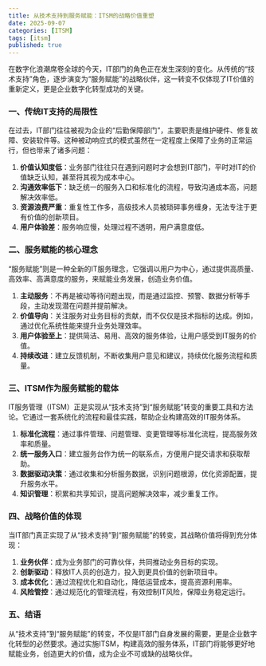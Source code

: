 ```yaml
---
title: 从技术支持到服务赋能：ITSM的战略价值重塑
date: 2025-09-07
categories: [ITSM]
tags: [itsm]
published: true
---
```


在数字化浪潮席卷全球的今天，IT部门的角色正在发生深刻的变化。从传统的“技术支持”角色，逐步演变为“服务赋能”的战略伙伴，这一转变不仅体现了IT价值的重新定义，更是企业数字化转型成功的关键。

### 一、传统IT支持的局限性

在过去，IT部门往往被视为企业的“后勤保障部门”，主要职责是维护硬件、修复故障、安装软件等。这种被动响应式的模式虽然在一定程度上保障了业务的正常运行，但也带来了诸多问题：

1. **价值认知度低**：业务部门往往只在遇到问题时才会想到IT部门，平时对IT的价值缺乏认知，甚至将其视为成本中心。
2. **沟通效率低下**：缺乏统一的服务入口和标准化的流程，导致沟通成本高，问题解决效率低。
3. **资源浪费严重**：重复性工作多，高级技术人员被琐碎事务缠身，无法专注于更有价值的创新项目。
4. **用户体验差**：服务响应慢，处理过程不透明，用户满意度低。

### 二、服务赋能的核心理念

“服务赋能”则是一种全新的IT服务理念，它强调以用户为中心，通过提供高质量、高效率、高满意度的服务，来赋能业务发展，创造业务价值。

1. **主动服务**：不再是被动等待问题出现，而是通过监控、预警、数据分析等手段，主动发现潜在问题并提前解决。
2. **价值导向**：关注服务对业务目标的贡献，而不仅仅是技术指标的达成。例如，通过优化系统性能来提升业务处理效率。
3. **用户体验至上**：提供简洁、易用、高效的服务体验，让用户感受到IT服务的价值。
4. **持续改进**：建立反馈机制，不断收集用户意见和建议，持续优化服务流程和质量。

### 三、ITSM作为服务赋能的载体

IT服务管理（ITSM）正是实现从“技术支持”到“服务赋能”转变的重要工具和方法论。它通过一套系统化的流程和最佳实践，帮助企业构建高效的IT服务体系。

1. **标准化流程**：通过事件管理、问题管理、变更管理等标准化流程，提高服务效率和质量。
2. **统一服务入口**：建立服务台作为统一的联系点，方便用户提交请求和获取帮助。
3. **数据驱动决策**：通过收集和分析服务数据，识别问题根源，优化资源配置，提升服务水平。
4. **知识管理**：积累和共享知识，提高问题解决效率，减少重复工作。

### 四、战略价值的体现

当IT部门真正实现了从“技术支持”到“服务赋能”的转变，其战略价值将得到充分体现：

1. **业务伙伴**：成为业务部门的可靠伙伴，共同推动业务目标的实现。
2. **创新驱动**：释放IT人员的创造力，投入到更具价值的创新项目中。
3. **成本优化**：通过流程优化和自动化，降低运营成本，提高资源利用率。
4. **风险管控**：通过规范化的管理流程，有效控制IT风险，保障业务稳定运行。

### 五、结语

从“技术支持”到“服务赋能”的转变，不仅是IT部门自身发展的需要，更是企业数字化转型的必然要求。通过实施ITSM，构建高效的服务体系，IT部门将能够更好地赋能业务，创造更大的价值，成为企业不可或缺的战略伙伴。